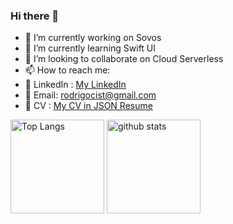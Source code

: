 ### Hi there 👋



- 🔭 I’m currently working on Sovos
- 🌱 I’m currently learning Swift UI
- 👯 I’m looking to collaborate on Cloud Serverless
- 📫 How to reach me:
- 🔗 LinkedIn : [My LinkedIn](https://www.linkedin.com/in/rodrigo-cisternas-zanni-46a84076/)
- 📧 Email: rodrigocist@gmail.com
- 📰 CV : [My CV in JSON Resume](https://registry.jsonresume.org/rodrigocist)


      
      
[//]: <> (This is also a comment.)
<!-- markdownlint-disable MD033 -->
<p align="left">
  <img alt="Top Langs" height="150px" src="https://github-readme-stats.vercel.app/api/top-langs/?username=rodrigocist&layout=compact&show_icons=true&theme=onedark&count_private=true" />
  <img alt="github stats" height="150px" src="https://github-readme-stats.vercel.app/api?username=rodrigocist&theme=onedark&show_icons=true&count_private=true" />
</p>

